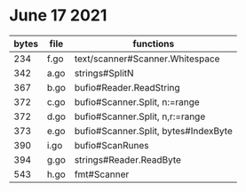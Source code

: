 # June 17 2021

bytes | file | functions
------|------|--------------------------------
234   | f.go | text/scanner#Scanner.Whitespace
342   | a.go | strings#SplitN
367   | b.go | bufio#Reader.ReadString
372   | c.go | bufio#Scanner.Split, n:=range
372   | d.go | bufio#Scanner.Split, n,r:=range
373   | e.go | bufio#Scanner.Split, bytes#IndexByte
390   | i.go | bufio#ScanRunes
394   | g.go | strings#Reader.ReadByte
543   | h.go | fmt#Scanner
